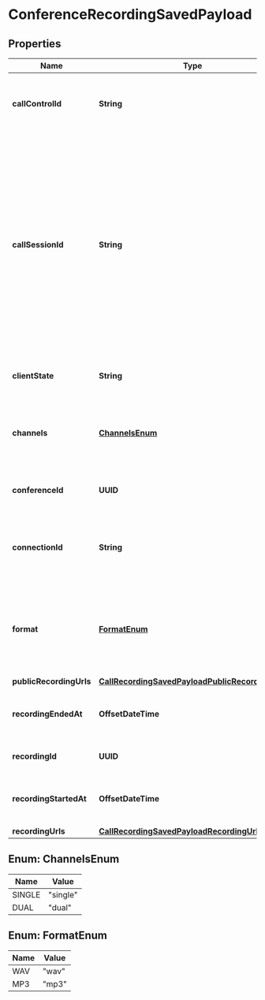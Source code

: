 

# ConferenceRecordingSavedPayload


## Properties

Name | Type | Description | Notes
------------ | ------------- | ------------- | -------------
**callControlId** | **String** | Participant&#39;s call ID used to issue commands via Call Control API. |  [optional]
**callSessionId** | **String** | ID that is unique to the call session and can be used to correlate webhook events. Call session is a group of related call legs that logically belong to the same phone call, e.g. an inbound and outbound leg of a transferred call. |  [optional]
**clientState** | **String** | State received from a command. |  [optional]
**channels** | [**ChannelsEnum**](#ChannelsEnum) | Whether recording was recorded in &#x60;single&#x60; or &#x60;dual&#x60; channel. |  [optional]
**conferenceId** | **UUID** | ID of the conference that is being recorded. |  [optional]
**connectionId** | **String** | Call Control App ID (formerly Telnyx connection ID) used in the call. |  [optional]
**format** | [**FormatEnum**](#FormatEnum) | The audio file format used when storing the call recording. Can be either &#x60;mp3&#x60; or &#x60;wav&#x60;. |  [optional]
**publicRecordingUrls** | [**CallRecordingSavedPayloadPublicRecordingUrls**](CallRecordingSavedPayloadPublicRecordingUrls.md) |  |  [optional]
**recordingEndedAt** | **OffsetDateTime** | ISO 8601 datetime of when recording ended. |  [optional]
**recordingId** | **UUID** | ID of the conference recording. |  [optional]
**recordingStartedAt** | **OffsetDateTime** | ISO 8601 datetime of when recording started. |  [optional]
**recordingUrls** | [**CallRecordingSavedPayloadRecordingUrls**](CallRecordingSavedPayloadRecordingUrls.md) |  |  [optional]



## Enum: ChannelsEnum

Name | Value
---- | -----
SINGLE | &quot;single&quot;
DUAL | &quot;dual&quot;



## Enum: FormatEnum

Name | Value
---- | -----
WAV | &quot;wav&quot;
MP3 | &quot;mp3&quot;



